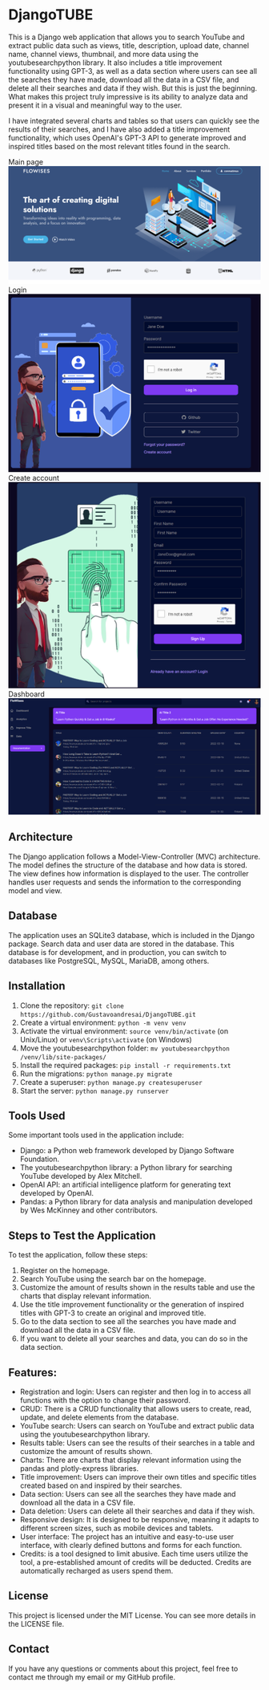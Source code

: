 # DjangoTUBE

This is a Django web application that allows you to search YouTube and extract public data such as views, title, description, upload date, channel name, channel views, thumbnail, and more data using the youtubesearchpython library. It also includes a title improvement functionality using GPT-3, as well as a data section where users can see all the searches they have made, download all the data in a CSV file, and delete all their searches and data if they wish. But this is just the beginning. What makes this project truly impressive is its ability to analyze data and present it in a visual and meaningful way to the user.

I have integrated several charts and tables so that users can quickly see the results of their searches, and I have also added a title improvement functionality, which uses OpenAI's GPT-3 API to generate improved and inspired titles based on the most relevant titles found in the search.

Main page
![screenshot](Screenshot_2.png)
Login
![screenshot](Screenshot_1.png)
Create account
![screenshot](Screenshot_3.png)
Dashboard
![screenshot](Screenshot_4.png)


## Architecture

The Django application follows a Model-View-Controller (MVC) architecture. The model defines the structure of the database and how data is stored. The view defines how information is displayed to the user. The controller handles user requests and sends the information to the corresponding model and view.

## Database

The application uses an SQLite3 database, which is included in the Django package. Search data and user data are stored in the database. This database is for development, and in production, you can switch to databases like PostgreSQL, MySQL, MariaDB, among others.

## Installation

1. Clone the repository: `git clone https://github.com/Gustavoandresai/DjangoTUBE.git`
2. Create a virtual environment: `python -m venv venv`
3. Activate the virtual environment: `source venv/bin/activate` (on Unix/Linux) or `venv\Scripts\activate` (on Windows)
4. Move the youtubesearchpython folder: `mv youtubesearchpython /venv/lib/site-packages/`
5. Install the required packages: `pip install -r requirements.txt`
6. Run the migrations: `python manage.py migrate`
7. Create a superuser: `python manage.py createsuperuser`
8. Start the server: `python manage.py runserver`

## Tools Used

Some important tools used in the application include:

- Django: a Python web framework developed by Django Software Foundation.
- The youtubesearchpython library: a Python library for searching YouTube developed by Alex Mitchell.
- OpenAI API: an artificial intelligence platform for generating text developed by OpenAI.
- Pandas: a Python library for data analysis and manipulation developed by Wes McKinney and other contributors.

## Steps to Test the Application

To test the application, follow these steps:

1. Register on the homepage.
2. Search YouTube using the search bar on the homepage.
3. Customize the amount of results shown in the results table and use the charts that display relevant information.
4. Use the title improvement functionality or the generation of inspired titles with GPT-3 to create an original and improved title.
5. Go to the data section to see all the searches you have made and download all the data in a CSV file.
6. If you want to delete all your searches and data, you can do so in the data section.

## Features:

- Registration and login: Users can register and then log in to access all functions with the option to change their password.
- CRUD: There is a CRUD functionality that allows users to create, read, update, and delete elements from the database.
- YouTube search: Users can search on YouTube and extract public data using the youtubesearchpython library.
- Results table: Users can see the results of their searches in a table and customize the amount of results shown.
- Charts: There are charts that display relevant information using the pandas and plotly-express libraries.
- Title improvement: Users can improve their own titles and specific titles created based on and inspired by their searches.
- Data section: Users can see all the searches they have made and download all the data in a CSV file.
- Data deletion: Users can delete all their searches and data if they wish.
- Responsive design: It is designed to be responsive, meaning it adapts to different screen sizes, such as mobile devices and tablets.
- User interface: The project has an intuitive and easy-to-use user interface, with clearly defined buttons and forms for each function.
- Credits: is a tool designed to limit abusive. Each time users utilize the tool, a pre-established amount of credits will be deducted. Credits are automatically recharged as users spend them. 


## License

This project is licensed under the MIT License. You can see more details in the LICENSE file.

## Contact

If you have any questions or comments about this project, feel free to contact me through my email or my GitHub profile.
